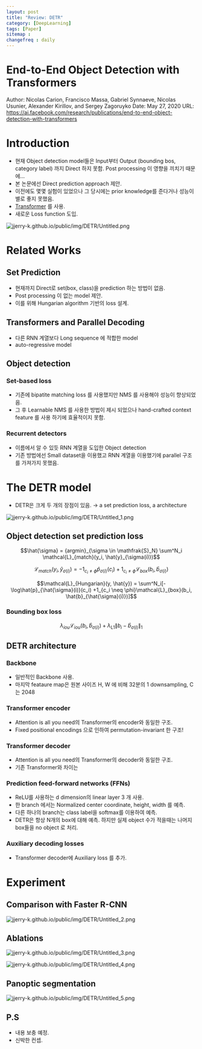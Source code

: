 ```yaml
---
layout: post
title: "Review: DETR"
category: [DeepLearning]
tags: [Paper]
sitemap :
changefreq : daily
---
```


# End-to-End Object Detection with Transformers

Author: Nicolas Carion, Francisco Massa, Gabriel Synnaeve, Nicolas Usunier, Alexander Kirillov, and Sergey Zagoruyko
Date: May 27, 2020
URL: https://ai.facebook.com/research/publications/end-to-end-object-detection-with-transformers

# Introduction

- 현재 Object detection model들은 Input부터 Output (bounding bos, category label) 까지 Direct 하지 못함.  Post processing 이 영향을 끼치기 때문에...
- 본 논문에선 Direct prediction approach 제안.
- 이전에도 몇몇 실험이 있었으나 그 당시에는 prior knowledge를 준다거나 성능이 별로 좋지 못했음.
- [Transformer](https://arxiv.org/abs/1706.03762) 를 사용.
- 새로운 Loss function 도입.

![jjerry-k.github.io/public/img/DETR/Untitled.png](https://jjerry-k.github.io/public/img/DETR/Untitled.png)

# Related Works

## Set Prediction

- 현재까지 Direct로 set(box, class)을 prediction 하는 방법이 없음.
- Post processing 이 없는 model 제안.
- 이를 위해 Hungarian algorithm 기반의 loss 설계.

## Transformers and Parallel Decoding

- 다른 RNN 계열보다 Long sequence 에 적합한 model
- auto-regressive model

## Object detection

### Set-based loss

- 기존에 bipatite matching loss 를 사용했지만  NMS 를 사용해야 성능이 향상되었음.
- 그 후 Learnable NMS 를 사용한 방법이 제시 되었으나 hand-crafted context feature 를 사용 하기에 효율적이지 못함.

### Recurrent detectors

- 이름에서 알 수 있듯 RNN 계열을 도입한 Object detection
- 기존 방법에선 Small dataset을 이용했고 RNN 계열을 이용했기에 parallel 구조를 가져가지 못했음.

# The DETR model

- DETR은 크게 두 개의 장점이 있음. → a set prediction loss, a architecture

![jjerry-k.github.io/public/img/DETR/Untitled_1.png](https://jjerry-k.github.io/public/img/DETR/Untitled_1.png)

## Object detection set prediction loss

$$\hat{\sigma} = {argmin}_{\sigma \in \mathfrak{S}_N} \sum^N_i \mathcal{L}_{match}(y_i, \hat{y}_{\sigma(i)})$$

$$\mathcal{L}_{match}(y_i, \hat{y}_{\sigma(i)}) = -1_{c_i \neq \phi}\hat{p}_{\sigma(i)}(c_i) +1_{c_i \neq \phi}\mathcal{L}_{box}(b_i, \hat{b}_{\sigma(i)})$$

$$\mathcal{L}_{Hungarian}(y, \hat{y}) = \sum^N_i[-\log\hat{p}_{\hat{\sigma}(i)}(c_i) +1_{c_i \neq \phi}\mathcal{L}_{box}(b_i, \hat{b}_{\hat{\sigma}(i)})]$$

### Bounding box loss

$$\lambda_{iou}\mathcal{L}_{iou}(b_i, \hat{b}_{\sigma(i)}) + \lambda_{\mathrm{L}1}\|b_i - \hat{b}_{\sigma(i)}\|_1$$

## DETR architecture

### Backbone

- 일반적인 Backbone 사용.
- 마지막 feataure map은 원본 사이즈 H, W 에 비해 32분의 1 downsampling, C는 2048

### Transformer encoder

- Attention is all you need의 Transformer의 encoder와 동일한 구조.
- Fixed positional encodings 으로 인하여 permutation-invariant 한 구조!

### Transformer decoder

- Attention is all you need의 Transformer의 decoder와 동일한 구조.
- 기존 Transformer와 차이는

### Prediction feed-forward networks (FFNs)

- ReLU를 사용하는 d dimension의 linear layer 3 개 사용.
- 한 branch 에서는 Normalized center coordinate, height, width 를 예측.
- 다른 하나의 branch는 class label을 softmax를 이용하여 예측.
- DETR은 항상 N개의 box에 대해 예측. 하지만 실제 object 수가 적을때는 나머지 box들을 no object 로 처리.

### Auxiliary decoding losses

- Transformer decoder에  Auxiliary loss 를 추가.

# Experiment

## Comparison with Faster R-CNN

![jjerry-k.github.io/public/img/DETR/Untitled_2.png](https://jjerry-k.github.io/public/img/DETR/Untitled_2.png)

## Ablations

![jjerry-k.github.io/public/img/DETR/Untitled_3.png](https://jjerry-k.github.io/public/img/DETR/Untitled_3.png)

![jjerry-k.github.io/public/img/DETR/Untitled_4.png](https://jjerry-k.github.io/public/img/DETR/Untitled_4.png)

## Panoptic segmentation

![jjerry-k.github.io/public/img/DETR/Untitled_5.png](https://jjerry-k.github.io/public/img/DETR/Untitled_5.png)



## P.S
- 내용 보충 예정.
- 신박한 컨셉.